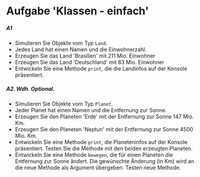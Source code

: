 # Aufgabe 'Klassen - einfach'

##### A1
- Simulieren Sie Objekte vom Typ `Land`. 
- Jedes Land hat einen Namen und die Einwohnerzahl.
- Erzeugen Sie das Land 'Brasilien' mit 211 Mio. Einwohner
- Erzeugen Sie das Land 'Deutschland' mit 83 Mio. Einwohner
- Entwickeln Sie eine Methode `print`, die die Landinfos auf der Konsole präsentiert.

##### A2. Wdh. Optional.
- Simulieren Sie Objekte vom Typ `Planet`. 
- Jeder Planet hat einen Namen und die Entfernung zur Sonne.
- Erzeugen Sie den Planeten 'Erde' mit der Entfernung zur Sonne 147 Mio. Km.
- Erzeugen Sie den Planeten 'Neptun' mit der Entfernung zur Sonne 4500 Mio. Km.
- Entwickeln Sie eine Methode `print`, die Planeteninfos auf der Konsole präsentiert. Testen Sie die Methode mit den beiden erzeugten Planeten.
- Entwickeln Sie eine Methode `bewegen`, die für einen Planeten die Entfernung zur Sonne ändert. Die gewünschte Änderung (in Km) wird an die neue Methode als Argument übergeben. Testen neue Methode.
